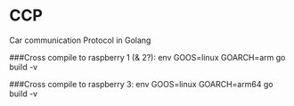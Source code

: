 # CCP
Car communication Protocol in Golang


###Cross compile to raspberry 1 (& 2?): 
env GOOS=linux GOARCH=arm go build -v

###Cross compile to raspberry 3:
env GOOS=linux GOARCH=arm64 go build -v
